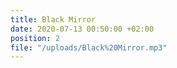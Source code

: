 ```yaml
---
title: Black Mirror
date: 2020-07-13 00:50:00 +02:00
position: 2
file: "/uploads/Black%20Mirror.mp3"
---
```


